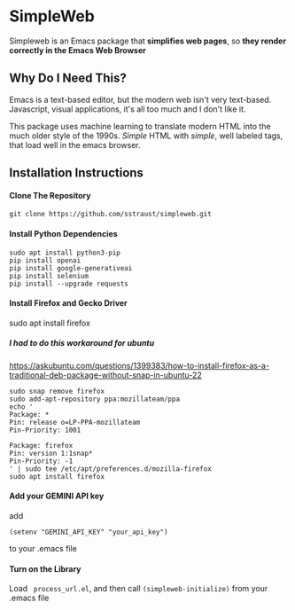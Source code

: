 # SimpleWeb
Simpleweb is an Emacs package that **simplifies web pages**, so **they render correctly in the Emacs Web Browser**

## Why Do I Need This?

Emacs is a text-based editor, but the modern web isn't very text-based. Javascript, visual applications, it's all too much and I don't like it.

This package uses machine learning to translate modern HTML into the much older style of the 1990s. _Simple_ HTML with _simple_, well labeled tags, that load well in the emacs browser.

## Installation Instructions
#### Clone The Repository
```
git clone https://github.com/sstraust/simpleweb.git
```

#### Install Python Dependencies
```
sudo apt install python3-pip
pip install openai
pip install google-generativeai
pip install selenium
pip install --upgrade requests
```

#### Install Firefox and Gecko Driver
sudo apt install firefox
##### I had to do this workaround for ubuntu
https://askubuntu.com/questions/1399383/how-to-install-firefox-as-a-traditional-deb-package-without-snap-in-ubuntu-22

```
sudo snap remove firefox
sudo add-apt-repository ppa:mozillateam/ppa
echo '
Package: *
Pin: release o=LP-PPA-mozillateam
Pin-Priority: 1001

Package: firefox
Pin: version 1:1snap*
Pin-Priority: -1
' | sudo tee /etc/apt/preferences.d/mozilla-firefox
sudo apt install firefox
```

#### Add your GEMINI API key
add 
```
(setenv "GEMINI_API_KEY" "your_api_key")
```
to your .emacs file
#### Turn on the Library
Load ``` process_url.el```, and then call ``` (simpleweb-initialize) ``` from your .emacs file
